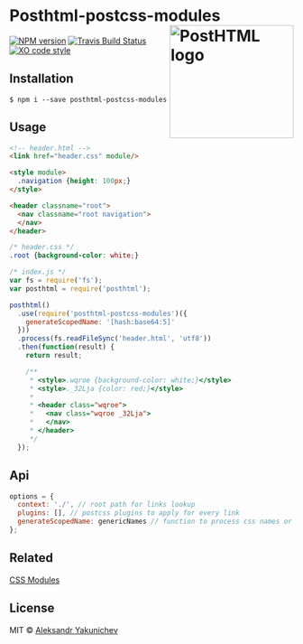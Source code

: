 # Posthtml-postcss-modules <img align="right" width="220" height="200" title="PostHTML logo" src="http://posthtml.github.io/posthtml/logo.svg">

[![NPM version](http://img.shields.io/npm/v/posthtml-postcss-modules.svg)](https://www.npmjs.org/package/posthtml-postcss-modules)
[![Travis Build Status](https://travis-ci.org/canvaskisa/posthtml-postcss-modules.svg)](https://travis-ci.org/canvaskisa/posthtml-postcss-modules)
[![XO code style](https://img.shields.io/badge/code_style-XO-5ed9c7.svg)](https://github.com/sindresorhus/xo)

## Installation
```console
$ npm i --save posthtml-postcss-modules
```

## Usage
```html
<!-- header.html -->
<link href="header.css" module/>

<style module>
  .navigation {height: 100px;}
</style>

<header classname="root">
  <nav classname="root navigation">
  </nav>
</header>
```

```css
/* header.css */
.root {background-color: white;}
```

```js
/* index.js */
var fs = require('fs');
var posthtml = require('posthtml');

posthtml()
  .use(require('posthtml-postcss-modules')({
    generateScopedName: '[hash:base64:5]'
  }))
  .process(fs.readFileSync('header.html', 'utf8'))
  .then(function(result) {
    return result; 

    /**
     * <style>.wqroe {background-color: white;}</style>
     * <style>._32Lja {color: red;}</style>
     *
     * <header class="wqroe">
     *   <nav class="wqroe _32Lja">
     *   </nav>
     * </header>
     */
  });
```

## Api
```js
options = {
  context: './', // root path for links lookup
  plugins: [], // postcss plugins to apply for every link
  generateScopedName: genericNames // function to process css names or string
};
```

## Related
[CSS Modules](https://github.com/css-modules/css-modules)

## License
MIT © [Aleksandr Yakunichev](https://github.com/canvaskisa)
